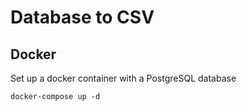 # Database to CSV

## Docker

Set up a docker container with a PostgreSQL database

`docker-compose up -d`

